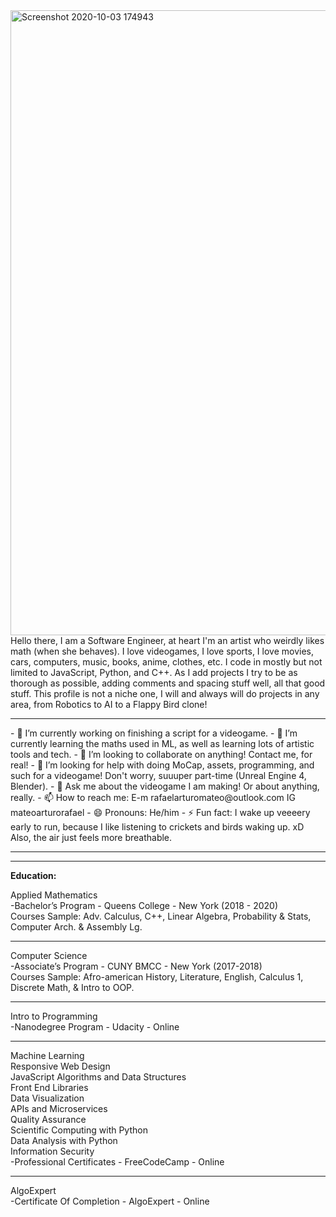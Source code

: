 


<img width="1000" alt="Screenshot 2020-10-03 174943" src="https://user-images.githubusercontent.com/59390571/95002649-6d369080-05a4-11eb-925b-30248d0f745b.png">
 Hello there, I am a Software Engineer, at heart I'm an artist who weirdly likes math (when she behaves). I love videogames, I love sports, I love movies, cars, computers, music, books, anime, clothes, etc. I code in mostly but not limited to JavaScript, Python, and C++. As I add projects I try to be as thorough as possible, adding comments and spacing stuff well, all that good stuff. This profile is not a niche one, I will and always will do projects in any area, from Robotics to AI to a Flappy Bird clone!
<hr>
- 🔭 I’m currently working on finishing a script for a videogame.
- 🌱 I’m currently learning the maths used in ML, as well as learning lots of artistic tools and tech.
- 👯 I’m looking to collaborate on anything! Contact me, for real!
- 🤔 I’m looking for help with doing MoCap, assets, programming, and such for a videogame! Don't worry, suuuper part-time (Unreal Engine 4, Blender).
- 💬 Ask me about the videogame I am making! Or about anything, really. 
- 📫 How to reach me: E-m rafaelarturomateo@outlook.com IG mateoarturorafael
- 😄 Pronouns: He/him
- ⚡ Fun fact: I wake up veeeery early to run, because I like listening to crickets and birds waking up. xD Also, the air just feels more breathable.
<hr>
<hr>
<strong>Education:</strong>

 Applied Mathematics <br>
-Bachelor’s Program - Queens College - New York (2018 - 2020) <br>
Courses Sample: Adv. Calculus, C++, Linear Algebra, Probability & Stats, Computer Arch. & Assembly Lg.
<hr>
 Computer Science <br>
-Associate’s Program - CUNY BMCC - New York (2017-2018) <br>
Courses Sample: Afro-american History, Literature, English, Calculus 1, Discrete Math, & Intro to OOP.
<hr>
 Intro to Programming <br>
-Nanodegree Program - Udacity - Online 
<hr>
 Machine Learning <br>
 Responsive Web Design <br>
 JavaScript Algorithms and Data Structures <br>
 Front End Libraries <br>
 Data Visualization <br>
 APIs and Microservices <br>
 Quality Assurance <br>
 Scientific Computing with Python <br>
 Data Analysis with Python <br>
 Information Security <br>
-Professional Certificates - FreeCodeCamp - Online
<hr>
 AlgoExpert <br>
-Certificate Of Completion - AlgoExpert - Online
